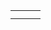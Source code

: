 <table align="center">
<tr>
  <td>
    <img src="">
  </td>
  <td>
    <img src="">
  </td>
  <td>
    <img src="">
  </td>
</tr>

<tr>
  <td></td>
  <td></td>
  <td></td>
</tr>

</table>
